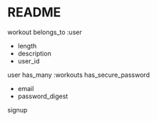 # README

workout
belongs_to :user
- length
- description
- user_id


user
has_many :workouts
has_secure_password
- email
- password_digest

signup
